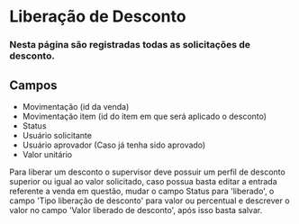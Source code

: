 # Liberação de Desconto

### Nesta página são registradas todas as solicitações de desconto.

## Campos

* Movimentação \(id da venda\)
* Movimentação item \(id do item em que será aplicado o desconto\)
* Status
* Usuário solicitante
* Usuário aprovador \(Caso já tenha sido aprovado\)
* Valor unitário

Para liberar um desconto o supervisor deve possuir um perfil de desconto superior ou igual ao valor solicitado, caso possua basta editar a entrada referente a venda em questão, mudar o campo Status para 'liberado', o campo 'Tipo liberação de desconto' para valor ou percentual e descrever o valor no campo 'Valor liberado de desconto', após isso basta salvar.

